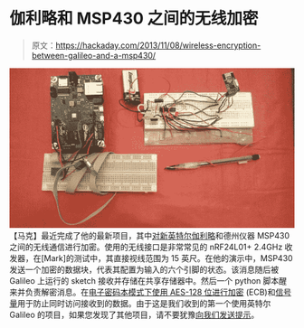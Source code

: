 # 伽利略和 MSP430 之间的无线加密

> 原文：<https://hackaday.com/2013/11/08/wireless-encryption-between-galileo-and-a-msp430/>

[![](img/aa0dbab54b48d71001b5ead38ea516e3.png)](http://hackaday.com/wp-content/uploads/2013/11/boards.jpg) 【马克】最近完成了他的最新项目，其中[对](http://bunneydude.wordpress.com/2013/11/07/wireless-encryption-between-galileo-and-msp430/)[新英特尔伽利略](http://hackaday.com/2013/10/03/the-intel-powered-arduino/)和德州仪器 MSP430 之间的无线通信进行加密。使用的无线接口是非常常见的 nRF24L01+ 2.4GHz 收发器，在[Mark]的测试中，其直接视线范围为 15 英尺。在他的演示中，MSP430 发送一个加密的数据块，代表其配置为输入的六个引脚的状态。该消息随后被 Galileo 上运行的 sketch 接收并存储在共享存储器中。然后一个 python 脚本醒来并负责解密消息。在[电子密码本模式下使用 AES-128 位进行加密](http://en.wikipedia.org/wiki/Block_cipher_mode_of_operation#Electronic_codebook_.28ECB.29) (ECB)和[信号量](http://en.wikipedia.org/wiki/Semaphores)用于防止同时访问接收到的数据。由于这是我们收到的第一个使用英特尔 Galileo 的项目，如果您发现了其他项目，请不要犹豫[向我们发送提示](http://hackaday.com/contact-hack-a-day/)。